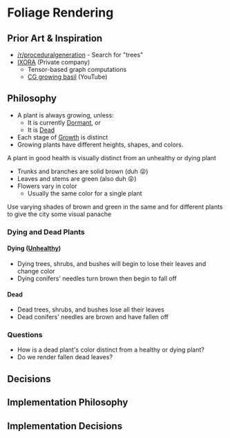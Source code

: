 # Foliage Rendering

## Prior Art & Inspiration

* [/r/proceduralgeneration](https://www.reddit.com/r/proceduralgeneration/search?q=trees&restrict_sr=on) - Search for "trees"
* [IXORA](http://www.ixora.org/) (Private company)
  * Tensor-based graph computations
  * [CG growing basil](https://www.youtube.com/watch?v=qdd3M6ilc2M&t=0s&index=2&list=PLT48XojLMCzNCb73z19LFQlSNEMIQdGo-) (YouTube)

## Philosophy

* A plant is always growing, unless:
  * It is currently [Dormant](../lifecycle#dormancy), or
  * It is [Dead](../lifecycle#death)
* Each stage of [Growth](../lifecycle#growth) is distinct
* Growing plants have different heights, shapes, and colors.

A plant in good health is visually distinct from an unhealthy or dying plant

* Trunks and branches are solid brown (duh 😝)
* Leaves and stems are green (also duh 😝)
* Flowers vary in color
  * Usually the same color for a single plant

Use varying shades of brown and green in the same and for different plants to give the city some visual panache

### Dying and Dead Plants

#### Dying ([Unhealthy](../health))

* Dying trees, shrubs, and bushes will begin to lose their leaves and change color
* Dying conifers' needles turn brown then begin to fall off

#### Dead

* Dead trees, shrubs, and bushes lose all their leaves
* Dead conifers' needles are brown and have fallen off

### Questions

* How is a dead plant's color distinct from a healthy or dying plant?
* Do we render fallen dead leaves?  

## Decisions

## Implementation Philosophy

## Implementation Decisions
